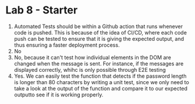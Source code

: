 # Lab 8 - Starter
1. Automated Tests should be within a Github action that runs whenever code is pushed. This is because of the idea of CI/CD, where each code push can be tested to ensure that it is giving the expected output, and thus ensuring a faster deployment process.
2. No
3. No, because it can't test how individual elements in the DOM are changed when the message is sent. For instance, if the messages are displayed correctly, whihc is only possible through E2E testing
4. Yes. We can easily test the function that detects if the password length is longer than 80 characters by writing a unit test, since we only need to take a look at the output of the function and compare it to our expected outputto see if it is working properly. 